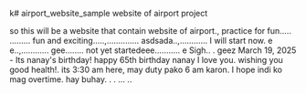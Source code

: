 k# airport_website_sample
website of airport project

so this will be a website that contain website of airport., practice for fun.....
.........
fun and exciting.....,..............
asdsada..,............
I will start now. e e..,............
gee........
not yet startedeee...........
e
Sigh..
.
geez
March 19, 2025 - Its nanay's birthday! happy 65th birthday nanay I love you. wishing you good health!. its 3:30 am here, may duty pako 6 am karon. I hope indi ko mag overtime. hay buhay. . .
...
..

